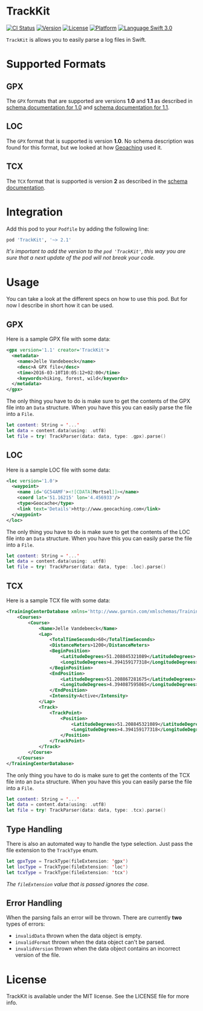 TrackKit
========

[![CI Status](http://img.shields.io/travis/fousa/trackkit.svg?style=flat)](https://travis-ci.org/fousa/trackkit) [![Version](https://img.shields.io/cocoapods/v/TrackKit.svg?style=flat)](http://cocoapods.org/pods/TrackKit) [![License](https://img.shields.io/cocoapods/l/TrackKit.svg?style=flat)](http://cocoapods.org/pods/TrackKit) [![Platform](https://img.shields.io/cocoapods/p/TrackKit.svg?style=flat)](http://cocoapods.org/pods/TrackKit)
[![Language Swift 3.0](https://img.shields.io/badge/Language-Swift%203.0-orange.svg?style=flat)](https://swift.org)

`TrackKit` is allows you to easily parse a log files in Swift.

Supported Formats
=================

GPX
---

The `GPX` formats that are supported are versions **1.0** and **1.1** as described in [schema documentation for 1.0](http://www.topografix.com/gpx_manual.asp#gpx_private) and [schema documentation for 1.1](http://www.topografix.com/GPX/1/1/).

LOC
---

The `GPX` format that is supported is version **1.0**. No schema description was found for this format, but we looked at how [Geoaching](http://geocaching.com) used it.

TCX
---

The `TCX` format that is supported is version **2** as described in the [schema documentation](http://www8.garmin.com/xmlschemas/TrainingCenterDatabasev2.xsd).

Integration
===========

Add this pod to your `Podfile` by adding the following line:

``` ruby
pod 'TrackKit', '~> 2.1'
```

_It's important to add the version to the `pod 'TrackKit'`, this way you are sure that a next update of the pod will not break your code._

Usage
=====

You can take a look at the different specs on how to use this pod. But for now I describe in short how it can be used.

GPX
---

Here is a sample GPX file with some data:

``` xml
<gpx version='1.1' creator='TrackKit'>
  <metadata>
    <name>Jelle Vandebeeck</name>
    <desc>A GPX file</desc>
    <time>2016-03-10T10:05:12+02:00</time>
    <keywords>hiking, forest, wild</keywords>
  </metadata>
</gpx>
```

The only thing you have to do is make sure to get the contents of the GPX file into an `Data` structure. When you have this you can easily parse the file into a `File`.

``` swift
let content: String = '...'
let data = content.data(using: .utf8)
let file = try! TrackParser(data: data, type: .gpx).parse()
```

LOC
---

Here is a sample LOC file with some data:

``` xml
<loc version='1.0'>
  <waypoint>
    <name id='GC54AMF'><![CDATA[Mortsel]]></name>
    <coord lat='51.16215' lon='4.456933'/>
    <type>Geocache</type>
    <link text='Details'>http://www.geocaching.com</link>
  </waypoint>
</loc>
```

The only thing you have to do is make sure to get the contents of the LOC file into an `Data` structure. When you have this you can easily parse the file into a `File`.

``` swift
let content: String = '...'
let data = content.data(using: .utf8)
let file = try! TrackParser(data: data, type: .loc).parse()
```

TCX
---

Here is a sample TCX file with some data:

``` xml
<TrainingCenterDatabase xmlns='http://www.garmin.com/xmlschemas/TrainingCenterDatabase/v2'>
    <Courses>
        <Course>
            <Name>Jelle Vandebeeck</Name>
            <Lap>
                <TotalTimeSeconds>60</TotalTimeSeconds>
                <DistanceMeters>1200</DistanceMeters>
                <BeginPosition>
                    <LatitudeDegrees>51.208845321089</LatitudeDegrees>
                    <LongitudeDegrees>4.394159177318</LongitudeDegrees>
                </BeginPosition>
                <EndPosition>
                    <LatitudeDegrees>51.208867281675</LatitudeDegrees>
                    <LongitudeDegrees>4.394087595865</LongitudeDegrees>
                </EndPosition>
                <Intensity>Active</Intensity>
            </Lap>
            <Track>
                <TrackPoint>
                    <Position>
                        <LatitudeDegrees>51.208845321089</LatitudeDegrees>
                        <LongitudeDegrees>4.394159177318</LongitudeDegrees>
                    </Position>
                </TrackPoint>
            </Track>
        </Course>
    </Courses>
</TrainingCenterDatabase>
```

The only thing you have to do is make sure to get the contents of the TCX file into an `Data` structure. When you have this you can easily parse the file into a `File`.

``` swift
let content: String = '...'
let data = content.data(using: .utf8)
let file = try! TrackParser(data: data, type: .tcx).parse()
```

Type Handling
-------------

There is also an automated way to handle the type selection. Just pass the file extension to the `TrackType` enum.

``` swift
let gpxType = TrackType(fileExtension: 'gpx')
let locType = TrackType(fileExtension: 'loc')
let tcxType = TrackType(fileExtension: 'tcx')
```

_The `fileExtension` value that is passed ignores the case._

Error Handling
--------------

When the parsing fails an error will be thrown. There are currently **two** types of errors:

- `invalidData` thrown when the data object is empty.
- `invalidFormat` thrown when the data object can't be parsed.
- `invalidVersion` thrown when the data object contains an incorrect version of the file.

License
=======

TrackKit is available under the MIT license. See the LICENSE file for more info.
